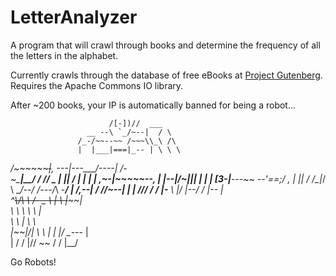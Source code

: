LetterAnalyzer
==============

A program that will crawl through books and determine the frequency of all the letters in the alphabet.

Currently crawls through the database of free eBooks at <a href ="http://www.gutenberg.org/">Project Gutenberg</a>.
Requires the Apache Commons IO library.

After ~200 books, your IP is automatically banned for being a robot...

						  /[-])//  ___
                     __ --\ `_/~--|  / \
                   /_-/~~--~~ /~~~\\_\ /\
                   |  |___|===|_-- | \ \ \
 _/~~~~~~~~|~~\,   ---|---\___/----|  \/\-\
 ~\________|__/   / // \__ |  ||  / | |   | |
          ,~-|~~~~~\--, | \|--|/~|||  |   | |
          [3-|____---~~ _--'==;/ _,   |   |_|
                      /   /\__|_/  \  \__/--/
                     /---/_\  -___/ |  /,--|
                     /  /\/~--|   | |  \///
                    /  / |-__ \    |/
                   |--/ /      |-- | \
                  \^~~\\/\      \   \/- _
                   \    |  \     |~~\~~| \
                    \    \  \     \   \  | \
                      \    \ |     \   \    \
                       |~~|\/\|     \   \   |
                      |   |/         \_--_- |\
                      |  /            /   |/\/
                       ~~             /  /
                                     |__/
									
Go Robots!